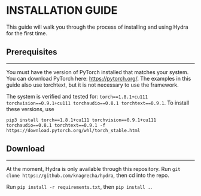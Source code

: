 # INSTALLATION GUIDE

This guide will walk you through the process of installing and using Hydra for the first time.

## Prerequisites
---

You must have the version of PyTorch installed that matches your system. You can download PyTorch here: https://pytorch.org/. The examples in this guide also use torchtext, but it is not necessary to use the framework.

The system is verified and tested for: `torch==1.8.1+cu111 torchvision==0.9.1+cu111 torchaudio==0.8.1 torchtext==0.9.1`. To install these versions, use

`pip3 install torch==1.8.1+cu111 torchvision==0.9.1+cu111 torchaudio==0.8.1 torchtext==0.9.1 -f https://download.pytorch.org/whl/torch_stable.html`

## Download
---

At the moment, Hydra is only available through this repository. Run `git clone https://github.com/knagrecha/hydra`, then cd into the repo. 

Run `pip install -r requirements.txt`, then `pip install .`.


